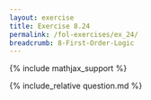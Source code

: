 ```yaml
---
layout: exercise
title: Exercise 8.24
permalink: /fol-exercises/ex_24/
breadcrumb: 8-First-Order-Logic
---
```


{% include mathjax_support %}

<div><i class="arrow-up loader" data-chapter="fol-exercises" data-exercise="ex_24" data-rating="0"></i></div>
{% include_relative question.md %}
